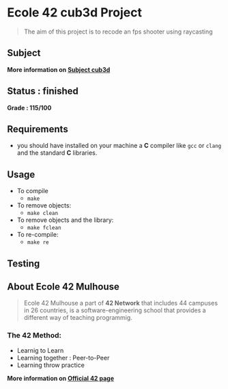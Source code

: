 # Ecole 42 **cub3d** Project
> The aim of this project is to recode an fps shooter using raycasting

## Subject

**More information on [Subject cub3d](https://github.com/crisCiobanu/42_cub3d/blob/master/en.subject.pdf)**

## Status : finished

**Grade : 115/100**

## Requirements

- you should have installed on your machine a **C** compiler like `gcc` or `clang` and the standard **C** libraries.

## Usage
- To compile
	- `make`
- To remove objects:
	- `make clean`
- To remove objects and the library:
	- `make fclean`
- To re-compile:
	- `make re`

## Testing

## About Ecole 42 Mulhouse

> Ecole 42 Mulhouse a part of **42 Network** that includes 44 campuses in 26 countries, is a software-engineering school that provides a different way of teaching programmig.

### The 42 Method:
- Learnig to Learn
- Learning together : Peer-to-Peer
- Learning throw practice

**More information on [Official 42 page](https://42.fr/en/homepage/)**
